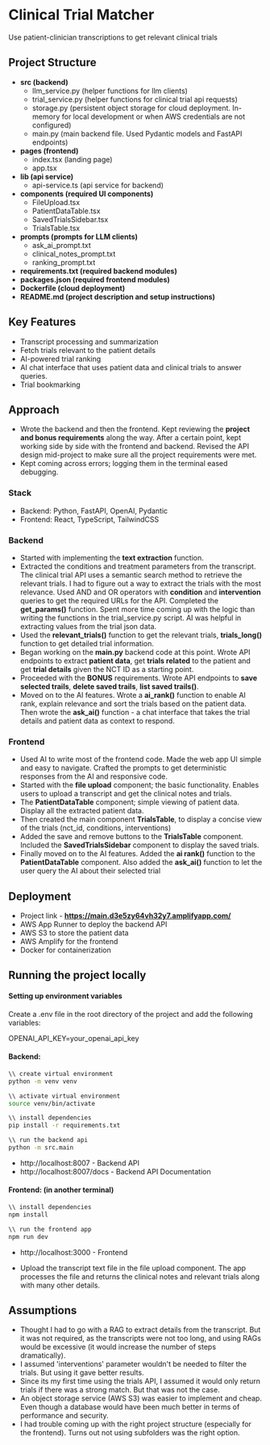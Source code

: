 # Clinical Trial Matcher
Use patient-clinician transcriptions to get relevant clinical trials

## Project Structure
- **src (backend)**
  - llm_service.py (helper functions for llm clients)
  - trial_service.py (helper functions for clinical trial api requests)
  - storage.py (persistent object storage for cloud deployment. In-memory for local development or when AWS credentials are not configured)
  - main.py (main backend file. Used Pydantic models and FastAPI endpoints)
- **pages (frontend)**
  - index.tsx (landing page)
  - app.tsx 
- **lib (api service)**
  - api-service.ts (api service for backend)
- **components (required UI components)**
  - FileUpload.tsx 
  - PatientDataTable.tsx
  - SavedTrialsSidebar.tsx
  - TrialsTable.tsx
- **prompts (prompts for LLM clients)**
  - ask_ai_prompt.txt
  - clinical_notes_prompt.txt
  - ranking_prompt.txt 
- **requirements.txt (required backend modules)**
- **packages.json (required frontend modules)**
- **Dockerfile (cloud deployment)**
- **README.md (project description and setup instructions)**

## Key Features
- Transcript processing and summarization
- Fetch trials relevant to the patient details
- AI-powered trial ranking
- AI chat interface that uses patient data and clinical trials to answer queries.
- Trial bookmarking 

## Approach
- Wrote the backend and then the frontend. Kept reviewing the **project and bonus requirements** along the way. After a certain point, kept working side by side with the frontend and backend. Revised the API design mid-project to make sure all the project requirements were met.
- Kept coming across errors; logging them in the terminal eased debugging.
### Stack
- Backend: Python, FastAPI, OpenAI, Pydantic
- Frontend: React, TypeScript, TailwindCSS
### Backend
- Started with implementing the **text extraction** function.
- Extracted the conditions and treatment parameters from the transcript. The clinical trial API uses a semantic search method to retrieve the relevant trials. I had to figure out a way to extract the trials with the most relevance. Used AND and OR operators with **condition** and **intervention** queries to get the required URLs for the API. Completed the **get_params()** function. Spent more time coming up with the logic than writing the functions in the trial_service.py script. AI was helpful in extracting values from the trial json data.
- Used the **relevant_trials()** function to get the relevant trials, **trials_long()** function to get detailed trial information. 
- Began working on the **main.py** backend code at this point. Wrote API endpoints to extract **patient data**, get **trials related** to the patient and get **trial details** given the NCT ID as a starting point.
- Proceeded with the **BONUS** requirements. Wrote API endpoints to **save selected trails**, **delete saved trails**, **list saved trails()**. 
- Moved on to the AI features. Wrote a **ai_rank()** function to enable AI rank, explain relevance and sort the trials based on the patient data. Then wrote the **ask_ai()** function - a chat interface that takes the trial details and patient data as context to respond. 
### Frontend
- Used AI to write most of the frontend code. Made the web app UI simple and easy to navigate. Crafted the prompts to get deterministic responses from the AI and responsive code.
- Started with the **file upload** component; the basic functionality. Enables users to upload a transcript and get the clinical notes and trials.
- The **PatientDataTable** component; simple viewing of patient data. Display all the extracted patient data.
- Then created the main component **TrialsTable**, to display a concise view of the trials (nct_id, conditions, interventions)   
- Added the save and remove buttons to the **TrialsTable** component. Included the **SavedTrialsSidebar** component to display the saved trials. 
- Finally moved on to the AI features. Added the **ai rank()** function to the **PatientDataTable** component. Also added the **ask_ai()** function to let the user query the AI about their selected trial 

## Deployment 

- Project link - **https://main.d3e5zy64vh32y7.amplifyapp.com/**
- AWS App Runner to deploy the backend API
- AWS S3 to store the patient data
- AWS Amplify for the frontend
- Docker for containerization

## Running the project locally

#### Setting up environment variables

Create a .env file in the root directory of the project and add the following variables:

OPENAI_API_KEY=your_openai_api_key

#### Backend: 
```bash
\\ create virtual environment
python -m venv venv 

\\ activate virtual environment
source venv/bin/activate 

\\ install dependencies
pip install -r requirements.txt 

\\ run the backend api
python -m src.main 
```
- http://localhost:8007 - Backend API
- http://localhost:8007/docs - Backend API Documentation

#### Frontend: (in another terminal)
```bash
\\ install dependencies
npm install 

\\ run the frontend app
npm run dev 
```
- http://localhost:3000 - Frontend

- Upload the transcript text file in the file upload component. The app processes the file and returns the clinical notes and relevant trials along with many other details.

## Assumptions
- Thought I had to go with a RAG to extract details from the transcript. But it was not required, as the transcripts were not too long, and using RAGs would be excessive (it would increase the number of steps dramatically).
- I assumed 'interventions' parameter wouldn't be needed to filter the trials. But using it gave better results.
- Since its my first time using the trials API, I assumed it would only return trials if there was a strong match. But that was not the case.
- An object storage service (AWS S3) was easier to implement and cheap. Even though a database would have been much better in terms of performance and security.
- I had trouble coming up with the right project structure (especially for the frontend). Turns out not using subfolders was the right option. 

  
